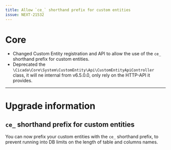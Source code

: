 ```yaml
---
title: Allow `ce_` shorthand prefix for custom entities
issue: NEXT-21532
---
```

# Core
* Changed Custom Entity registration and API to allow the use of the `ce_` shorthand prefix for custom entities.
* Deprecated the `\Cicada\Core\System\CustomEntity\Api\CustomEntityApiController` class, it will ne internal from v6.5.0.0, only rely on the HTTP-API it provides.
___
# Upgrade information
## `ce_` shorthand prefix for custom entities
You can now prefix your custom entities with the `ce_` shorthand prefix, to prevent running into DB limits on the length of table and columns names.
